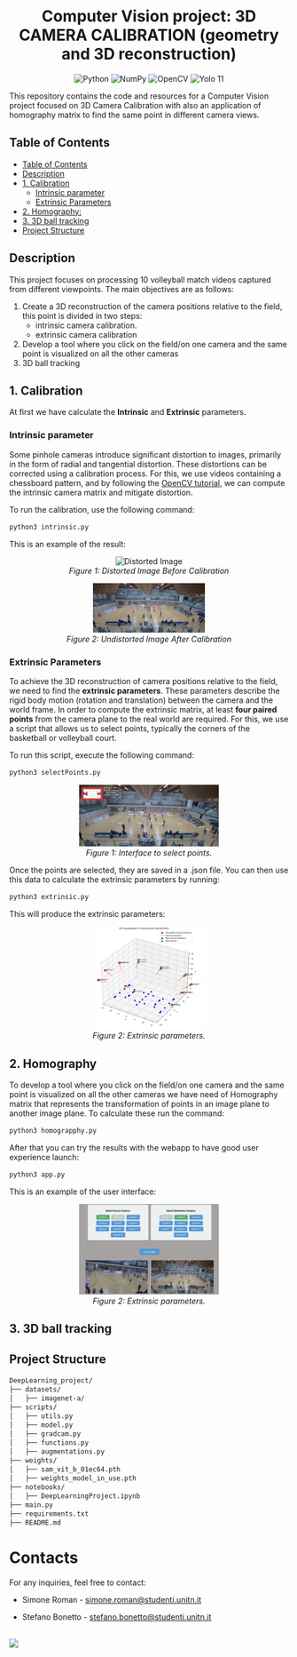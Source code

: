 <div align="center">
  <h1 style="border-bottom: none;">Computer Vision project: 3D CAMERA CALIBRATION (geometry and 3D reconstruction)</h1>
  <img src="https://img.shields.io/badge/python-3670A0?style=flat&logo=python&logoColor=ffdd54" alt="Python"/>
  <img src="https://img.shields.io/badge/Numpy-013243?style=flat&logo=numpy&logoColor=white" alt="NumPy"/>
  <img src="https://img.shields.io/badge/OpenCV-5C3EE8?style=flat&logo=opencv&logoColor=white" alt="OpenCV"/>
  <img src="https://tinyurl.com/cvyolo11" alt="Yolo 11"/>
</div>


This repository contains the code and resources for a Computer Vision project focused on 3D Camera Calibration with also an application of homography matrix to find the same point in different camera views.

## Table of Contents

- [Table of Contents](#table-of-contents)
- [Description](#description)
- [1. Calibration](#1-calibration)
  - [Intrinsic parameter](#intrinsic-parameter)
  - [Extrinsic Parameters](#extrinsic-parameters)
- [2. Homography:](#2-homography)
- [3. 3D ball tracking](#3-3d-ball-tracking)
- [Project Structure](#project-structure)

## Description

This project focuses on processing 10 volleyball match videos captured from different viewpoints. The main objectives are as follows:
 1. Create a 3D reconstruction of the camera positions relative to the field, this point is divided in two steps:
    - intrinsic camera calibration. 
    - extrinsic camera calibration
 2. Develop a tool where you click on the field/on one camera and the same point is visualized on all the other cameras
 3. 3D ball tracking

## 1. Calibration

At first we have calculate the **Intrinsic** and **Extrinsic** parameters.

### Intrinsic parameter

Some pinhole cameras introduce significant distortion to images, primarily in the form of radial and tangential distortion. These distortions can be corrected using a calibration process. For this, we use videos containing a chessboard pattern, and by following the [OpenCV tutorial](https://docs.opencv.org/4.x/dc/dbb/tutorial_py_calibration.html), we can compute the intrinsic camera matrix and mitigate distortion.

To run the calibration, use the following command:

```bash
python3 intrinsic.py
```

This is an example of the result:

<p align="center"> 
  <img src="data/images/distorted/cam_2.png" alt="Distorted Image" width="40%"/> <br> <i>Figure 1: Distorted Image Before Calibration</i> 
</p> 
<p align="center"> 
  <img src="data/images/undistorted/cam_2.png" alt="Undistorted Image" width="40%"/> <br> <i>Figure 2: Undistorted Image After Calibration</i> 
</p> 


### Extrinsic Parameters

To achieve the 3D reconstruction of camera positions relative to the field, we need to find the **extrinsic parameters**. These parameters describe the rigid body motion (rotation and translation) between the camera and the world frame. In order to compute the extrinsic matrix, at least **four paired points** from the camera plane to the real world are required. For this, we use a script that allows us to select points, typically the corners of the basketball or volleyball court.

To run this script, execute the following command:

```bash
python3 selectPoints.py
```
<p align="center"> <img src="data/images/exampleSelectPoints.png" alt="Distorted Image" width="50%"/> <br> <i>Figure 1: Interface to select points.</i> </p>
Once the points are selected, they are saved in a .json file. You can then use this data to calculate the extrinsic parameters by running:

```bash
python3 extrinsic.py
```

This will produce the extrinsic parameters:

<p align="center"> 
  <img src="data/images/exampleExtrinsic.png" alt="Extrinsic Parameters" width="40%"/> <br> <i>Figure 2: Extrinsic parameters.</i> 
</p> 


## 2. Homography

To develop a tool where you click on the field/on one camera and the same point is visualized on all the other cameras we have need of Homography matrix that represents the transformation of points in an image plane to another image plane. To calculate these run the command:

```bash
python3 homograpphy.py
```

After that you can try the results with the webapp to have good user experience launch:

```bash
python3 app.py
```

This is an example of the user interface:
<p align="center"> 
  <img src="data/images/exampleUserInterface.png" alt="Extrinsic Parameters" width="50%"/> <br> <i>Figure 2: Extrinsic parameters.</i> 
</p> 

## 3. 3D ball tracking

## Project Structure

```
DeepLearning_project/
├── datasets/
│   ├── imagenet-a/
├── scripts/
│   ├── utils.py
│   ├── model.py
│   ├── gradcam.py
│   ├── functions.py
│   ├── augmentations.py
├── weights/
│   ├── sam_vit_b_01ec64.pth
│   ├── weights_model_in_use.pth
├── notebooks/
│   ├── DeepLearningProject.ipynb
├── main.py
├── requirements.txt
├── README.md
```

# Contacts
For any inquiries, feel free to contact:

- Simone Roman - [simone.roman@studenti.unitn.it](mailto:simone.roman@studenti.unitn.it)

- Stefano Bonetto - [stefano.bonetto@studenti.unitn.it](mailto:stefano.bonetto@studenti.unitn.it)

<br>

<div>
    <a href="https://www.unitn.it/">
        <img src="https://ing-gest.disi.unitn.it/wp-content/uploads/2022/11/marchio_disi_bianco_vert_eng-1024x295.png" width="400px">
    </a>
</div>
